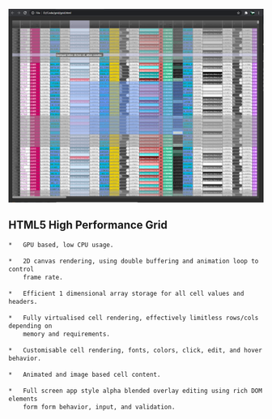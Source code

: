 ![Alt](/Grid.png "Grid Screenshot")

## HTML5 High Performance Grid 

	*	GPU based, low CPU usage.

	*	2D canvas rendering, using double buffering and animation loop to control
		frame rate.	 

	*	Efficient 1 dimensional array storage for all cell values and headers.

	*	Fully virtualised cell rendering, effectively limitless rows/cols depending on
		memory and requirements.

	*	Customisable cell rendering, fonts, colors, click, edit, and hover behavior.

	*	Animated and image based cell content.

	*	Full screen app style alpha blended overlay editing using rich DOM elements
		form form behavior, input, and validation.